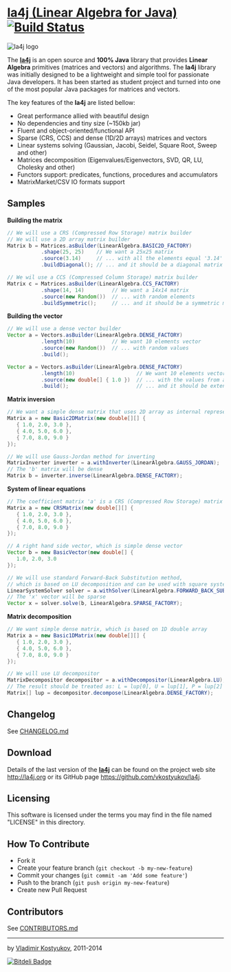 [la4j (Linear Algebra for Java)](http://la4j.org)  [![Build Status](https://travis-ci.org/vkostyukov/la4j.png?branch=master)](https://travis-ci.org/vkostyukov/la4j)
=============================
![la4j logo](https://raw.github.com/vkostyukov/la4j/master/la4j-logo.png) 

The [**la4j**](http://la4j.org) is an open source and **100% Java** library
that provides **Linear Algebra** primitives (matrices and vectors) and algorithms. The **la4j** library was initially
designed to be a lightweight and simple tool for passionate Java developers. It has been started as student project
and turned into one of the most popular Java packages for matrices and vectors.

The key features of the **la4j** are listed bellow:

* Great performance allied with beautiful design
* No dependencies and tiny size (~150kb jar)
* Fluent and object-oriented/functional API
* Sparse (CRS, CCS) and dense (1D/2D arrays) matrices and vectors
* Linear systems solving (Gaussian, Jacobi, Seidel, Square Root, Sweep and other)
* Matrices decomposition (Eigenvalues/Eigenvectors, SVD, QR, LU, Cholesky and other)
* Functors support: predicates, functions, procedures and accumulators
* MatrixMarket/CSV IO formats support


Samples
-------
**Building the matrix**
```java
// We will use a CRS (Compressed Row Storage) matrix builder
// We will use a 2D array matrix builder
Matrix b = Matrices.asBuilder(LinearAlgebra.BASIC2D_FACTORY)
           .shape(25, 25)    // We want a 25x25 matrix
           .source(3.14)     // ... with all the elements equal '3.14'
           .buildDiagonal(); // ... and it should be a diagonal matrix

// We wil use a CCS (Compressed Column Storage) matrix builder
Matrix c = Matrices.asBuilder(LinearAlgebra.CCS_FACTORY)
           .shape(14, 14)         // We want a 14x14 matrix
           .source(new Random())  // ... with random elements
           .buildSymmetric();     // ... and it should be a symmetric matrix
```

**Building the vector**
```java
// We will use a dense vector builder
Vector a = Vectors.asBuilder(LinearAlgebra.DENSE_FACTORY)
           .length(10)            // We want 10 elements vector
           .source(new Random())  // ... with random values
           .build();

Vector a = Vectors.asBuilder(LinearAlgebra.DENSE_FACTORY)
           .length(10)                    // We want 10 elements vector
           .source(new double[] { 1.0 })  // ... with the values from an array
           .build();                      // ... and it should be extended to a requested size
```

**Matrix inversion**
```java
// We want a simple dense matrix that uses 2D array as internal representation
Matrix a = new Basic2DMatrix(new double[][] {
   { 1.0, 2.0, 3.0 },
   { 4.0, 5.0, 6.0 },
   { 7.0, 8.0, 9.0 }
});

// We will use Gauss-Jordan method for inverting
MatrixInverter inverter = a.withInverter(LinearAlgebra.GAUSS_JORDAN);
// The 'b' matrix will be dense
Matrix b = inverter.inverse(LinearAlgebra.DENSE_FACTORY);
```
**System of linear equations**
```java
// The coefficient matrix 'a' is a CRS (Compressed Row Storage) matrix
Matrix a = new CRSMatrix(new double[][] {
   { 1.0, 2.0, 3.0 },
   { 4.0, 5.0, 6.0 },
   { 7.0, 8.0, 9.0 }
});

// A right hand side vector, which is simple dense vector
Vector b = new BasicVector(new double[] {
   1.0, 2.0, 3.0
});

// We will use standard Forward-Back Substitution method,
// which is based on LU decomposition and can be used with square systems
LinearSystemSolver solver = a.withSolver(LinearAlgebra.FORWARD_BACK_SUBSTITUTION);
// The 'x' vector will be sparse
Vector x = solver.solve(b, LinearAlgebra.SPARSE_FACTORY);
```
**Matrix decomposition**
```java
// We want simple dense matrix, which is based on 1D double array
Matrix a = new Basic1DMatrix(new double[][] {
   { 1.0, 2.0, 3.0 },
   { 4.0, 5.0, 6.0 },
   { 7.0, 8.0, 9.0 }
});

// We will use LU decompositor
MatrixDecompositor decompositor = a.withDecompositor(LinearAlgebra.LU);
// The result should be treated as: L = lup[0], U = lup[1], P = lup[2]
Matrix[] lup = decompositor.decompose(LinearAlgebra.DENSE_FACTORY);
```

Changelog
------------

See [CHANGELOG.md](https://github.com/vkostyukov/la4j/blob/master/CHANGELOG.md)


Download
--------
 
Details of the last version of the [**la4j**](http://la4j.org) can be found on the
project web site <http://la4j.org> or its GitHub page <https://github.com/vkostyukov/la4j>.


Licensing
---------
 
This software is licensed under the terms you may find in the file 
named "LICENSE" in this directory.

How To Contribute
-----------------

- Fork it
- Create your feature branch (`git checkout -b my-new-feature`)
- Commit your changes (`git commit -am 'Add some feature'`)
- Push to the branch (`git push origin my-new-feature`)
- Create new Pull Request
 
 
Contributors
------------

See [CONTRIBUTORS.md](https://github.com/vkostyukov/la4j/blob/master/CONTRIBUTORS.md)

----
by [Vladimir Kostyukov](http://vkostyukov.ru), 2011-2014


[![Bitdeli Badge](https://d2weczhvl823v0.cloudfront.net/vkostyukov/la4j/trend.png)](https://bitdeli.com/free "Bitdeli Badge")

